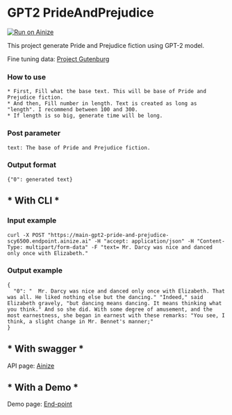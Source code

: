 # GPT2 PrideAndPrejudice

[![Run on Ainize](https://ainize.ai/images/run_on_ainize_button.svg)](https://ainize.ai/scy6500/GPT2-PrideAndPrejudice?branch=main)


This project generate Pride and Prejudice fiction using GPT-2 model.

Fine tuning data: [Project Gutenburg](http://www.gutenberg.org/ebooks/1342)


### How to use

    * First, Fill what the base text. This will be base of Pride and Prejudice fiction.
    * And then, Fill number in length. Text is created as long as "length". I recommend between 100 and 300.
    * If length is so big, generate time will be long.

### Post parameter

    text: The base of Pride and Prejudice fiction.


### Output format

    {"0": generated text}


## * With CLI *

### Input example


    curl -X POST "https://main-gpt2-pride-and-prejudice-scy6500.endpoint.ainize.ai" -H "accept: application/json" -H "Content-Type: multipart/form-data" -F "text= Mr. Darcy was nice and danced only once with Elizabeth."
    

### Output example


    {
      "0": "  Mr. Darcy was nice and danced only once with Elizabeth. That was all. He liked nothing else but the dancing." "Indeed," said Elizabeth gravely, "but dancing means dancing. It means thinking what you think." And so she did. With some degree of amusement, and the most earnestness, she began in earnest with these remarks: "You see, I think, a slight change in Mr. Bennet's manner;"
    }


## * With swagger *

API page: [Ainize](https://ainize.ai/scy6500/GPT2-PrideAndPrejudice?branch=main)

## * With a Demo *

Demo page: [End-point](https://main-gpt2-pride-and-prejudice-scy6500.endpoint.ainize.ai/)
